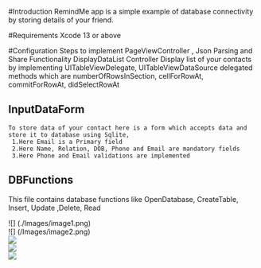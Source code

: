

#Introduction
RemindMe app is a simple example of database connectivity by storing details of your friend.

#Requirements
Xcode 13 or above


#Configuration
Steps to implement PageViewController , Json Parsing and Share Functionality
DisplayDataList Controller
Display list of your contacts by implementing UITableViewDelegate, UITableViewDataSource delegated methods which are numberOfRowsInSection, cellForRowAt, commitForRowAt, didSelectRowAt

## InputDataForm
    To store data of your contact here is a form which accepts data and store it to database using Sqlite,
     1.Here Email is a Primary field
     2.Here Name, Relation, DOB, Phone and Email are mandatory fields
     3.Here Phone and Email validations are implemented 

## DBFunctions
This file contains database functions like OpenDatabase, CreateTable, Insert, Update ,Delete, Read

![] (./Images/image1.png)  
![] (/Images/image2.png)   
![](/Images/image3.png)  
![](/Images/image4.png)  
![](/Images/image5.png)
